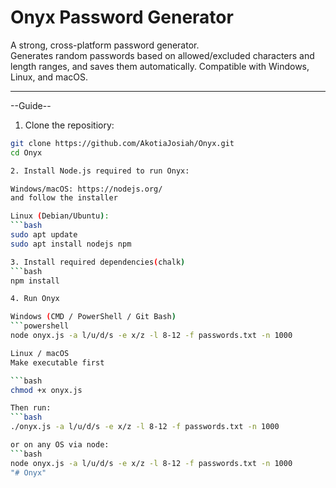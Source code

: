 # Onyx Password Generator

A strong, cross-platform password generator.  
Generates random passwords based on allowed/excluded characters and length ranges, and saves them automatically. Compatible with Windows, Linux, and macOS.

---

--Guide--

1. Clone the repositiory:

```bash
git clone https://github.com/AkotiaJosiah/Onyx.git
cd Onyx

2. Install Node.js required to run Onyx:

Windows/macOS: https://nodejs.org/
and follow the installer

Linux (Debian/Ubuntu):
```bash
sudo apt update
sudo apt install nodejs npm

3. Install required dependencies(chalk)
```bash
npm install

4. Run Onyx

Windows (CMD / PowerShell / Git Bash)
```powershell
node onyx.js -a l/u/d/s -e x/z -l 8-12 -f passwords.txt -n 1000

Linux / macOS
Make executable first

```bash
chmod +x onyx.js

Then run:
```bash
./onyx.js -a l/u/d/s -e x/z -l 8-12 -f passwords.txt -n 1000

or on any OS via node:
```bash
node onyx.js -a l/u/d/s -e x/z -l 8-12 -f passwords.txt -n 1000
"# Onyx" 
